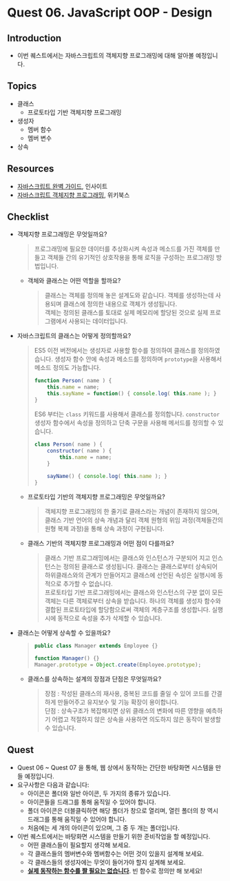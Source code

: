# Quest 06. JavaScript OOP - Design


## Introduction
* 이번 퀘스트에서는 자바스크립트의 객체지향 프로그래밍에 대해 알아볼 예정입니다.

## Topics
* 클래스
  * 프로토타입 기반 객체지향 프로그래밍
* 생성자
  * 멤버 함수
  * 멤버 변수
* 상속

## Resources
* [자바스크립트 완벽 가이드](http://www.yes24.com/24/Goods/8275120?Acode=101), 인사이트
* [자바스크립트 객체지향 프로그래밍](http://www.yes24.com/24/Goods/7276246?Acode=101), 위키북스

## Checklist
* 객체지향 프로그래밍은 무엇일까요?
  > 프로그래밍에 필요한 데이터를 추상화시켜 속성과 메소드를 가진 객체를 만들고 객체들 간의 유기적인 상호작용을 통해 로직을 구성하는 프로그래밍 방법입니다.
  * 객체와 클래스는 어떤 역할을 할까요?
    > 클래스는 객체를 정의해 놓은 설계도와 같습니다. 객체를 생성하는데 사용되며 클래스에 정의한 내용으로 객체가 생성됩니다.  
    > 객체는 정의된 클래스를 토대로 실제 메모리에 할당된 것으로 실제 프로그램에서 사용되는 데이터입니다.  
* 자바스크립트의 클래스는 어떻게 정의할까요?
  > ES5 이전 버전에서는 생성자로 사용할 함수를 정의하여 클래스를 정의하였습니다. 생성자 함수 안에 속성과 메소드를 정의하며 `prototype`을 사용해서 메소드 정의도 가능합니다.  
  > ```javascript
  > function Person( name ) {
  >     this.name = name;
  >     this.sayName = function() { console.log( this.name ); }
  > }
  > ```
  > ES6 부터는 `class` 키워드를 사용해서 클래스를 정의합니다. `constructor` 생성자 함수에서 속성을 정의하고 단축 구문을 사용해 메서드를 정의할 수 있습니다.  
  > ```javascript
  > class Person( name ) {
  >     constructor( name ) {
  >         this.name = name;
  >     }
  >     
  >     sayName() { console.log( this.name ); }
  > }
  > ```  
  * 프로토타입 기반의 객체지향 프로그래밍은 무엇일까요?
    > 객체지향 프로그래밍의 한 줄기로 클래스라는 개념이 존재하지 않으며, 클래스 기반 언어의 상속 개념과 달리 객체 원형의 위임 과정(객체들간의 원형 복제 과정)을 통해 상속 과정이 구현됩니다.  
  * 클래스 기반의 객체지향 프로그래밍과 어떤 점이 다를까요?
    > 클래스 기반 프로그래밍에서는 클래스와 인스턴스가 구분되어 지고 인스턴스는 정의된 클래스로 생성됩니다. 클래스는 클래스로부터 상속되어 하위클래스와의 관계가 만들어지고 클래스에 선언된 속성은 실행시에 동적으로 추가할 수 없습니다.  
    > 프로토타입 기반 프로그래밍에서는 클래스와 인스턴스의 구분 없이 모든 객체는 다른 객체로부터 상속을 받습니다. 하나의 객체를 생성자 함수와 결합된 프로토타입에 할당함으로써 객체의 계층구조를 생성합니다. 실행시에 동적으로 속성을 추가 삭제할 수 있습니다.  
* 클래스는 어떻게 상속할 수 있을까요?
    > ```java  
    > public class Manager extends Employee {}  
    > ```  
    > ```javascript  
    > function Manager() {}  
    > Manager.prototype = Object.create(Employee.prototype);  
    > ```  
  * 클래스를 상속하는 설계의 장점과 단점은 무엇일까요?
    > 장점 : 작성된 클래스의 재사용, 중복된 코드를 줄일 수 있어 코드를 간결하게 만들어주고 유지보수 및 기능 확장이 용이합니다.  
    > 단점 : 상속구조가 복잡해지면 상위 클래스의 변화에 따른 영향을 예측하기 어렵고 적절하지 않은 상속을 사용하면 의도하지 않은 동작이 발생할 수 있습니다.  

## Quest
* Quest 06 ~ Quest 07 을 통해, 웹 상에서 동작하는 간단한 바탕화면 시스템을 만들 예정입니다.
* 요구사항은 다음과 같습니다:
  * 아이콘은 폴더와 일반 아이콘, 두 가지의 종류가 있습니다.
  * 아이콘들을 드래그를 통해 움직일 수 있어야 합니다.
  * 폴더 아이콘은 더블클릭하면 해당 폴더가 창으로 열리며, 열린 폴더의 창 역시 드래그를 통해 움직일 수 있어야 합니다.
  * 처음에는 세 개의 아이콘이 있으며, 그 중 두 개는 폴더입니다.
* 이번 퀘스트에서는 바탕화면 시스템을 만들기 위한 준비작업을 할 예정입니다.
  * 어떤 클래스들이 필요할지 생각해 보세요.
  * 각 클래스들의 멤버변수와 멤버함수는 어떤 것이 있을지 설계해 보세요.
  * 각 클래스들의 생성자에는 무엇이 들어가야 할지 설계해 보세요.
  * <u>**실제 동작하는 함수를 짤 필요는 없습니다**</u>. 빈 함수로 정의만 해 보세요!
